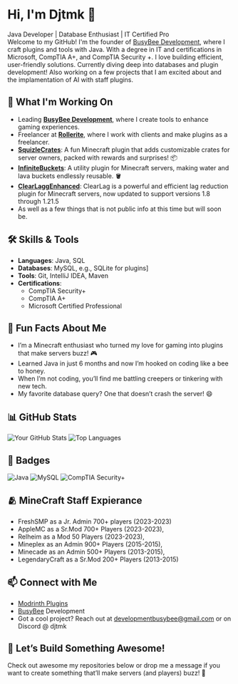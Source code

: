 # Hi, I'm Djtmk 👋

Java Developer | Database Enthusiast | IT Certified Pro  
Welcome to my GitHub! I'm the founder of [BusyBee Development](https://github.com/BusyBee-Development), where I craft plugins and tools with Java. With a degree in IT and certifications in Microsoft, CompTIA A+, and CompTIA Security +. I love building efficient, user-friendly solutions. Currently diving deep into databases and plugin development! Also working on a few projects that I am excited about and the implamentation of AI with staff plugins.

## 🚀 What I'm Working On

- Leading **[BusyBee Development](https://github.com/BusyBee-Development)**, where I create tools to enhance gaming experiences.
- Freelancer at **[Rollerite](https://discord.gg/rollerite)**, where I work with clients and make plugins as a freelancer. 
- **[SquizleCrates](https://modrinth.com/plugin/sqizlecrates)**: A fun Minecraft plugin that adds customizable crates for server owners, packed with rewards and surprises! 📦
- **[InfiniteBuckets](https://modrinth.com/plugin/infinitebuckets)**: A utility plugin for Minecraft servers, making water and lava buckets endlessly reusable. 🪣
- **[ClearLaggEnhanced](https://github.com/BusyBee-Development/ClearLaggEnhanced)**: ClearLag is a powerful and efficient lag reduction plugin for Minecraft servers, now updated to support versions 1.8 through 1.21.5 
- As well as a few things that is not public info at this time but will soon be. 

## 🛠️ Skills & Tools

- **Languages**: Java, SQL
- **Databases**: MySQL, e.g., SQLite for plugins]
- **Tools**: Git, IntelliJ IDEA, Maven
- **Certifications**:  
  - CompTIA Security+  
  - CompTIA A+  
  - Microsoft Certified Professional

## 🐝 Fun Facts About Me

- I’m a Minecraft enthusiast who turned my love for gaming into plugins that make servers buzz! 🎮
- Learned Java in just 6 months and now I’m hooked on coding like a bee to honey.  
- When I’m not coding, you’ll find me battling creepers or tinkering with new tech.  
- My favorite database query? One that doesn’t crash the server! 😄

## 📊 GitHub Stats

![Your GitHub Stats](https://github-readme-stats.vercel.app/api?username=djtmk1&show_icons=true&theme=radical)
![Top Languages](https://github-readme-stats.vercel.app/api/top-langs/?username=djtmk1&layout=compact&theme=radical)

## 🏅 Badges

![Java](https://img.shields.io/badge/Java-ED8B00?style=flat&logo=java&logoColor=white)
![MySQL](https://img.shields.io/badge/MySQL-4479A1?style=flat&logo=mysql&logoColor=white)
![CompTIA Security+](https://img.shields.io/badge/CompTIA%20Security%2B-FF0000?style=flat)

## 🫂 MineCraft Staff Expierance

- FreshSMP as a Jr. Admin 700+ players (2023-2023)
- AppleMC as a Sr.Mod 700+ Players (2023-2023),
- Relheim as a Mod 50 Players (2023-2023), 
- Mineplex as an Admin 900+ Players (2015-2015),
- Minecade as an Admin 500+ Players (2013-2015),
- LegendaryCraft as a Sr.Mod 200+ Players (2013-2015)

## 📫 Connect with Me

- [Modrinth Plugins](https://modrinth.com/organization/busybee-development)
- [BusyBee](https://github.com/BusyBee-Development) Development
- Got a cool project? Reach out at developmentbusybee@gmail.com or on Discord @ djtmk

## 🌟 Let’s Build Something Awesome!

Check out awesome my repositories below or drop me a message if you want to create something that’ll make servers (and players) buzz! 🐝
